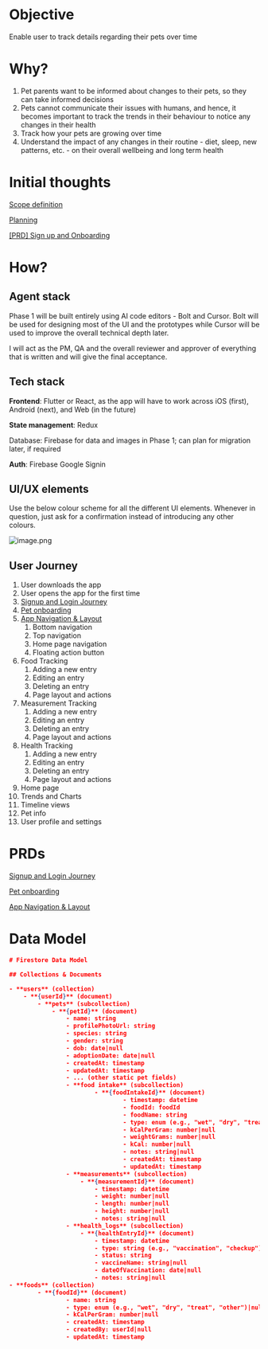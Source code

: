 # Objective

Enable user to track details regarding their pets over time

# Why?

1. Pet parents want to be informed about changes to their pets, so they can take informed decisions
2. Pets cannot communicate their issues with humans, and hence, it becomes important to track the trends in their behaviour to notice any changes in their health
3. Track how your pets are growing over time
4. Understand the impact of any changes in their routine - diet, sleep, new patterns, etc. - on their overall wellbeing and long term health

# Initial thoughts

[Scope definition](https://www.notion.so/Scope-definition-204e040ad29980b394efd6dc7115678a?pvs=21)

[Planning](https://www.notion.so/Planning-204e040ad299804a948ec53226393dca?pvs=21)

[[PRD] Sign up and Onboarding](https://www.notion.so/PRD-Sign-up-and-Onboarding-200e040ad2998043b982fa02970add6c?pvs=21)

# How?

## Agent stack

Phase 1 will be built entirely using AI code editors - Bolt and Cursor. Bolt will be used for designing most of the UI and the prototypes while Cursor will be used to improve the overall technical depth later.

I will act as the PM, QA and the overall reviewer and approver of everything that is written and will give the final acceptance.

## Tech stack

**Frontend**: Flutter or React, as the app will have to work across iOS (first), Android (next), and Web (in the future)

**State management**: Redux

Database: Firebase for data and images in Phase 1; can plan for migration later, if required

**Auth**: Firebase Google Signin

## UI/UX elements

Use the below colour scheme for all the different UI elements. Whenever in question, just ask for a confirmation instead of introducing any other colours.

![image.png](attachment:5163260c-35c1-4563-93f5-143b72cc4599:image.png)

## User Journey

1. User downloads the app
2. User opens the app for the first time
3. [Signup and Login Journey](https://www.notion.so/Signup-and-Login-Journey-204e040ad299806d8b4dd7f72f7f5d79?pvs=21) 
4. [Pet onboarding](https://www.notion.so/Pet-onboarding-204e040ad299800cbd43f57e1614e06b?pvs=21) 
5. [App Navigation & Layout](https://www.notion.so/App-Navigation-Layout-204e040ad299804b8c31c480a6b20b98?pvs=21) 
    1. Bottom navigation
    2. Top navigation
    3. Home page navigation
    4. Floating action button
6. Food Tracking
    1. Adding a new entry
    2. Editing an entry
    3. Deleting an entry
    4. Page layout and actions
7. Measurement Tracking
    1. Adding a new entry
    2. Editing an entry
    3. Deleting an entry
    4. Page layout and actions
8. Health Tracking
    1. Adding a new entry
    2. Editing an entry
    3. Deleting an entry
    4. Page layout and actions
9. Home page
10. Trends and Charts
11. Timeline views
12. Pet info
13. User profile and settings

# PRDs

[Signup and Login Journey](https://www.notion.so/Signup-and-Login-Journey-204e040ad299806d8b4dd7f72f7f5d79?pvs=21)

[Pet onboarding](https://www.notion.so/Pet-onboarding-204e040ad299800cbd43f57e1614e06b?pvs=21)

[App Navigation & Layout](https://www.notion.so/App-Navigation-Layout-204e040ad299804b8c31c480a6b20b98?pvs=21)

# Data Model

```json
# Firestore Data Model

## Collections & Documents

- **users** (collection)
    - **{userId}** (document)
        - **pets** (subcollection)
            - **{petId}** (document)
                - name: string
                - profilePhotoUrl: string
                - species: string
                - gender: string
                - dob: date|null
                - adoptionDate: date|null
                - createdAt: timestamp
                - updatedAt: timestamp
                - ... (other static pet fields)
                - **food intake** (subcollection)
		                - **{foodIntakeId}** (document)
				                - timestamp: datetime
				                - foodId: foodId
				                - foodName: string
				                - type: enum (e.g., "wet", "dry", "treat", "other")|null
				                - kCalPerGram: number|null
				                - weightGrams: number|null
				                - kCal: number|null
				                - notes: string|null
				                - createdAt: timestamp
				                - updatedAt: timestamp
                - **measurements** (subcollection)
                    - **{measurementId}** (document)
                        - timestamp: datetime
                        - weight: number|null
                        - length: number|null
                        - height: number|null
                        - notes: string|null
                - **health_logs** (subcollection)
                    - **{healthEntryId}** (document)
                        - timestamp: datetime
                        - type: string (e.g., "vaccination", "checkup")
                        - status: string
                        - vaccineName: string|null
                        - dateOfVaccination: date|null
                        - notes: string|null
- **foods** (collection)
		- **{foodId}** (document)
				- name: string
				- type: enum (e.g., "wet", "dry", "treat", "other")|null
				- kCalPerGram: number|null
				- createdAt: timestamp
				- createdBy: userId|null
				- updatedAt: timestamp
				
```